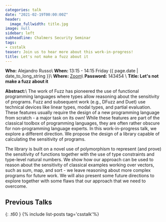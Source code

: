```yaml
---
categories: talk
date: "2021-02-19T00:00:00Z"
header:
  image_fullwidth: title.jpg
image: null
sidebar: left
subheadline: Chalmers Security Seminar
tags:
- csstalk
teaser: Join us to hear more about this work-in-progress!
title: Let's not make a fuzz about it
---
```

**Who:**  Alejandro Russo\\
**When:**  13:15 - 14:15 Friday {{ page.date | date_to_long_string }}\\
**Where:**  [Zoom](https://chalmers.zoom.us/my/securityseminar?pwd=UHBtVWtvSUs0STNoYTdiUmwreGRTUT09)\\
**Password:**  143454 \\
**Title: Let's not make a fuzz about it**

**Abstract:**\\
The work of Fuzz has pioneered the use of functional programming languages where types allow reasoning about the sensitivity of programs. Fuzz and subsequent work (e.g., DFuzz and Duet) use technical devices like linear types, modal types, and partial evaluation. These features usually require the design of a new programming language from scratch - a major task on its own! While these features are part of the classical toolbox of programming languages, they are often rather obscure for non-programming language experts. In this work-in-progress talk, we explore a different direction. We propose the design of a library capable of calculating the sensitivity of programs.

The library is built on a novel use of polymorphism to represent (and prove) the sensitivity of functions together with
the use of type constraints and type-level natural numbers. We show how our approach can be used to reason about the sensitivity of classical examples working over vectors, such as sum, map, and sort - we leave reasoning about more complex programs for future work. We will also present some future directions to explore together with some
flaws that our approach that we need to overcome. 

## Previous Talks
{: .t60 }
{% include list-posts tag='csstalk'%}

